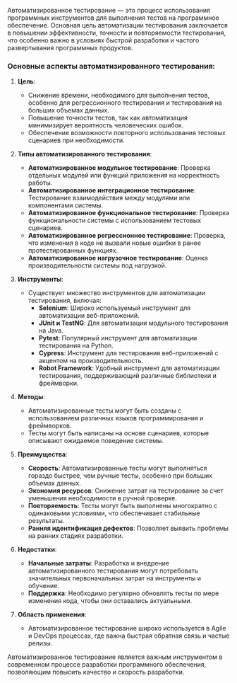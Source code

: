 Автоматизированное тестирование — это процесс использования программных инструментов для выполнения тестов на программное обеспечение. Основная цель автоматизации тестирования заключается в повышении эффективности, точности и повторяемости тестирования, что особенно важно в условиях быстрой разработки и частого развертывания программных продуктов.

### Основные аспекты автоматизированного тестирования:

1. **Цель**:
   - Снижение времени, необходимого для выполнения тестов, особенно для регрессионного тестирования и тестирования на больших объемах данных.
   - Повышение точности тестов, так как автоматизация минимизирует вероятность человеческих ошибок.
   - Обеспечение возможности повторного использования тестовых сценариев при необходимости.

2. **Типы автоматизированного тестирования**:
   - **Автоматизированное модульное тестирование**: Проверка отдельных модулей или функций приложения на корректность работы.
   - **Автоматизированное интеграционное тестирование**: Тестирование взаимодействия между модулями или компонентами системы.
   - **Автоматизированное функциональное тестирование**: Проверка функциональности системы с использованием тестовых сценариев.
   - **Автоматизированное регрессионное тестирование**: Проверка, что изменения в коде не вызвали новые ошибки в ранее протестированных функциях.
   - **Автоматизированное нагрузочное тестирование**: Оценка производительности системы под нагрузкой.

3. **Инструменты**:
   - Существует множество инструментов для автоматизации тестирования, включая:
     - **Selenium**: Широко используемый инструмент для автоматизации веб-приложений.
     - **JUnit и TestNG**: Для автоматизации модульного тестирования на Java.
     - **Pytest**: Популярный инструмент для автоматизации тестирования на Python.
     - **Cypress**: Инструмент для тестирования веб-приложений с акцентом на производительность.
     - **Robot Framework**: Удобный инструмент для автоматизации тестирования, поддерживающий различные библиотеки и фреймворки.

4. **Методы**:
   - Автоматизированные тесты могут быть созданы с использованием различных языков программирования и фреймворков.
   - Тесты могут быть написаны на основе сценариев, которые описывают ожидаемое поведение системы.

5. **Преимущества**:
   - **Скорость**: Автоматизированные тесты могут выполняться гораздо быстрее, чем ручные тесты, особенно при больших объемах данных.
   - **Экономия ресурсов**: Снижение затрат на тестирование за счет уменьшения необходимости в ручной проверке.
   - **Повторяемость**: Тесты могут быть выполнены многократно с одинаковыми условиями, что обеспечивает стабильные результаты.
   - **Ранняя идентификация дефектов**: Позволяет выявить проблемы на ранних стадиях разработки.

6. **Недостатки**:
   - **Начальные затраты**: Разработка и внедрение автоматизированного тестирования могут потребовать значительных первоначальных затрат на инструменты и обучение.
   - **Поддержка**: Необходимо регулярно обновлять тесты по мере изменения кода, чтобы они оставались актуальными.

7. **Область применения**:
   - Автоматизированное тестирование широко используется в Agile и DevOps процессах, где важна быстрая обратная связь и частые релизы.

Автоматизированное тестирование является важным инструментом в современном процессе разработки программного обеспечения, позволяющим повысить качество и скорость разработки.